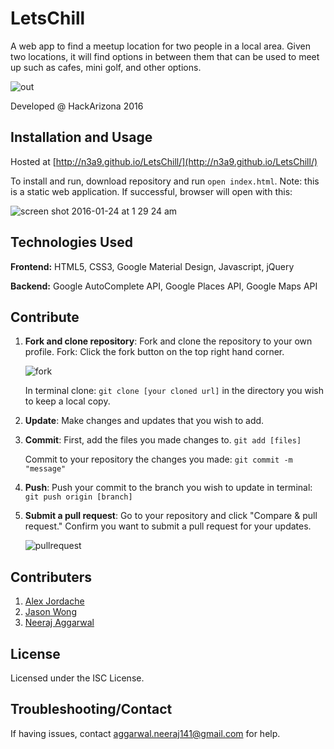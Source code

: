 # LetsChill
A web app to find a meetup location for two people in a local area. Given two locations, it will find options in between them that can be used to meet up such as cafes, mini golf, and other options.

![out](https://cloud.githubusercontent.com/assets/7104017/12536194/27a64e98-c25b-11e5-9764-bd8ee6e3aeba.gif)

Developed @ HackArizona 2016

## Installation and Usage
Hosted at [http://n3a9.github.io/LetsChill/](http://n3a9.github.io/LetsChill/)

To install and run, download repository and run ```open index.html```. Note: this is a static web application. If successful, browser will open with this:

![screen shot 2016-01-24 at 1 29 24 am](https://cloud.githubusercontent.com/assets/7104017/12535240/00cc1e90-c23a-11e5-9e63-5236f614af7a.jpg)


## Technologies Used
**Frontend:** HTML5, CSS3, Google Material Design, Javascript, jQuery

**Backend:** Google AutoComplete API, Google Places API, Google Maps API

## Contribute
1. **Fork and clone repository**: Fork and clone the repository to your own profile.
    Fork: Click the fork button on the top right hand corner.

    ![fork](https://cloud.githubusercontent.com/assets/7104017/12533246/fe8d5a98-c1e6-11e5-93a6-81c4ffa81d54.png)
    
    In terminal clone: ```git clone [your cloned url]```
    in the directory you wish to keep a local copy.
2. **Update**: Make changes and updates that you wish to add.
3. **Commit**: First, add the files you made changes to. ```git add [files]```
    
    Commit to your repository the changes you made: ```git commit -m "message"```
4. **Push**: Push your commit to the branch you wish to update in terminal: ```git push origin [branch]```
5. **Submit a pull request**: Go to your repository and click "Compare & pull request." Confirm you want to submit a pull request for your updates. 

    ![pullrequest](https://cloud.githubusercontent.com/assets/7104017/12533289/70798ff4-c1e8-11e5-8c6b-c5916de487ee.png)

## Contributers
1. [Alex Jordache](http://alexjordache.me)
2. [Jason Wong](http://jasonkcwong.com)
4. [Neeraj Aggarwal](http://neerajaggarwal.com)

## License
Licensed under the ISC License.

## Troubleshooting/Contact
If having issues, contact aggarwal.neeraj141@gmail.com for help.
